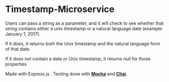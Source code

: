 # Timestamp-Microservice

Users can pass a string as a parameter, and it will check to see whether that string contains either a unix timestamp or a natural language date (example: January 1, 2017).

If it does, it returns both the Unix timestamp and the natural language form of that date.

If it does not contain a date or Unix timestamp, it returns null for those properties

Made with Express.js . Testing done with [**Mocha**](https://mochajs.org/) and [**Chai**](http://chaijs.com/).
